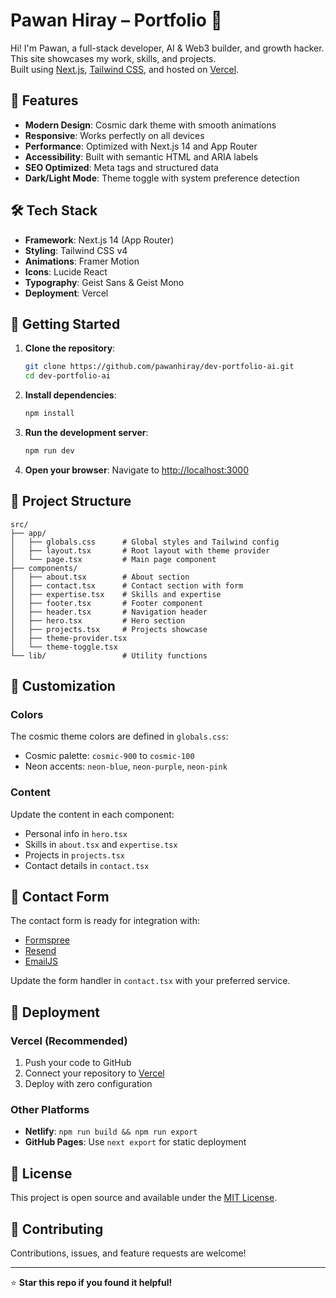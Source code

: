 # Pawan Hiray – Portfolio 🚀

Hi! I'm Pawan, a full-stack developer, AI & Web3 builder, and growth hacker.  
This site showcases my work, skills, and projects.  
Built using [Next.js](https://nextjs.org), [Tailwind CSS](https://tailwindcss.com), and hosted on [Vercel](https://vercel.com).

## 🌟 Features

- **Modern Design**: Cosmic dark theme with smooth animations
- **Responsive**: Works perfectly on all devices
- **Performance**: Optimized with Next.js 14 and App Router
- **Accessibility**: Built with semantic HTML and ARIA labels
- **SEO Optimized**: Meta tags and structured data
- **Dark/Light Mode**: Theme toggle with system preference detection

## 🛠️ Tech Stack

- **Framework**: Next.js 14 (App Router)
- **Styling**: Tailwind CSS v4
- **Animations**: Framer Motion
- **Icons**: Lucide React
- **Typography**: Geist Sans & Geist Mono
- **Deployment**: Vercel

## 🚀 Getting Started

1. **Clone the repository**:
   ```bash
   git clone https://github.com/pawanhiray/dev-portfolio-ai.git
   cd dev-portfolio-ai
   ```

2. **Install dependencies**:
   ```bash
   npm install
   ```

3. **Run the development server**:
   ```bash
   npm run dev
   ```

4. **Open your browser**:
   Navigate to [http://localhost:3000](http://localhost:3000)

## 📁 Project Structure

```
src/
├── app/
│   ├── globals.css      # Global styles and Tailwind config
│   ├── layout.tsx       # Root layout with theme provider
│   └── page.tsx         # Main page component
├── components/
│   ├── about.tsx        # About section
│   ├── contact.tsx      # Contact section with form
│   ├── expertise.tsx    # Skills and expertise
│   ├── footer.tsx       # Footer component
│   ├── header.tsx       # Navigation header
│   ├── hero.tsx         # Hero section
│   ├── projects.tsx     # Projects showcase
│   ├── theme-provider.tsx
│   └── theme-toggle.tsx
└── lib/                 # Utility functions
```

## 🎨 Customization

### Colors
The cosmic theme colors are defined in `globals.css`:
- Cosmic palette: `cosmic-900` to `cosmic-100`
- Neon accents: `neon-blue`, `neon-purple`, `neon-pink`

### Content
Update the content in each component:
- Personal info in `hero.tsx`
- Skills in `about.tsx` and `expertise.tsx`
- Projects in `projects.tsx`
- Contact details in `contact.tsx`

## 📧 Contact Form

The contact form is ready for integration with:
- [Formspree](https://formspree.io/)
- [Resend](https://resend.com/)
- [EmailJS](https://www.emailjs.com/)

Update the form handler in `contact.tsx` with your preferred service.

## 🚀 Deployment

### Vercel (Recommended)
1. Push your code to GitHub
2. Connect your repository to [Vercel](https://vercel.com)
3. Deploy with zero configuration

### Other Platforms
- **Netlify**: `npm run build && npm run export`
- **GitHub Pages**: Use `next export` for static deployment

## 📝 License

This project is open source and available under the [MIT License](LICENSE).

## 🤝 Contributing

Contributions, issues, and feature requests are welcome!

---

⭐ **Star this repo if you found it helpful!**
